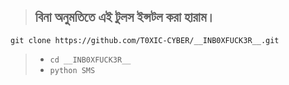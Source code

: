 > ## বিনা অনুমতিতে এই টুলস ইন্সটল করা হারাম। 
```
git clone https://github.com/T0XIC-CYBER/__INB0XFUCK3R__.git
```
> - ``cd __INB0XFUCK3R__``
> - ``python SMS``
